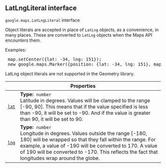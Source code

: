 
<devsite-heading text=" LatLngLiteral interface" for="LatLngLiteral" level="h2" link="" toc="" back-to-top=""><h2 id="LatLngLiteral" is-upgraded="">LatLngLiteral interface</h2></devsite-heading>
<p>
<code translate="no" dir="ltr"><span itemprop="path">google.maps</span>.<span itemprop="name">LatLngLiteral</span></code>
interface
</p>
<p>Object literals are accepted in place of <code translate="no" dir="ltr">LatLng</code> objects, as a convenience, in many places. These are converted to <code translate="no" dir="ltr">LatLng</code> objects when the Maps API encounters them. </p><p> Examples: </p><devsite-code no-copy=""><pre translate="no" dir="ltr" is-upgraded=""> map.setCenter({lat: -34, lng: 151});<br> new google.maps.Marker({position: {lat: -34, lng: 151}, map: map}); </pre></devsite-code> <p class="note">LatLng object literals are not supported in the Geometry library.</p><p></p>
<div class="devsite-table-wrapper"><table class="properties responsive" summary="interface LatLngLiteral - Properties">
<thead>
<tr><th colspan="2">Properties</th>
</tr></thead>
<tbody>
<tr id="LatLngLiteral.lat">
<td itemprop="property"><code translate="no" dir="ltr"><a class="secret-link" href="#LatLngLiteral.lat"><span>lat</span></a></code></td>
<td><div><strong>Type:</strong>&nbsp; <code translate="no" dir="ltr">number</code></div>
<div class="desc">Latitude in degrees. Values will be clamped to the range [-90, 90]. This means that if the value specified is less than -90, it will be set to -90. And if the value is greater than 90, it will be set to 90.</div></td>
</tr>
<tr id="LatLngLiteral.lng">
<td itemprop="property"><code translate="no" dir="ltr"><a class="secret-link" href="#LatLngLiteral.lng"><span>lng</span></a></code></td>
<td><div><strong>Type:</strong>&nbsp; <code translate="no" dir="ltr">number</code></div>
<div class="desc">Longitude in degrees. Values outside the range [-180, 180] will be wrapped so that they fall within the range. For example, a value of -190 will be converted to 170. A value of 190 will be converted to -170. This reflects the fact that longitudes wrap around the globe.</div></td>
</tr>
</tbody>
</table></div>
<script src="replace_links.js"></script>
